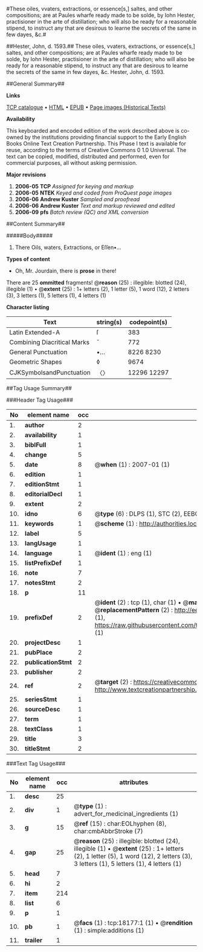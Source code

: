 #These oiles, vvaters, extractions, or essence[s,] saltes, and other compositions; are at Paules wharfe ready made to be solde, by Iohn Hester, practisioner in the arte of distillation; who will also be ready for a reasonable stipend, to instruct any that are desirous to learne the secrets of the same in few dayes, &c.#

##Hester, John, d. 1593.##
These oiles, vvaters, extractions, or essence[s,] saltes, and other compositions; are at Paules wharfe ready made to be solde, by Iohn Hester, practisioner in the arte of distillation; who will also be ready for a reasonable stipend, to instruct any that are desirous to learne the secrets of the same in few dayes, &c.
Hester, John, d. 1593.

##General Summary##

**Links**

[TCP catalogue](http://www.ota.ox.ac.uk/tcp/)  • 
[HTML](http://tei.it.ox.ac.uk/tcp/Texts-HTML/free/A03/A03124.html)  • 
[EPUB](http://tei.it.ox.ac.uk/tcp/Texts-EPUB/free/A03/A03124.epub) • 
[Page images (Historical Texts)](https://data.historicaltexts.jisc.ac.uk/view?pubId=eebo-99852825e&pageId=eebo-99852825e-18177-1)

**Availability**

This keyboarded and encoded edition of the
	       work described above is co-owned by the institutions
	       providing financial support to the Early English Books
	       Online Text Creation Partnership. This Phase I text is
	       available for reuse, according to the terms of Creative
	       Commons 0 1.0 Universal. The text can be copied,
	       modified, distributed and performed, even for
	       commercial purposes, all without asking permission.

**Major revisions**

1. __2006-05__ __TCP__ *Assigned for keying and markup*
1. __2006-05__ __NTEK__ *Keyed and coded from ProQuest page images*
1. __2006-06__ __Andrew Kuster__ *Sampled and proofread*
1. __2006-06__ __Andrew Kuster__ *Text and markup reviewed and edited*
1. __2006-09__ __pfs__ *Batch review (QC) and XML conversion*

##Content Summary##

#####Body#####

1. There Oils, waters, Extractions, or Eſſen•…

**Types of content**

  * Oh, Mr. Jourdain, there is **prose** in there!

There are 25 **ommitted** fragments! 
 @__reason__ (25) : illegible: blotted (24), illegible (1)  •  @__extent__ (25) : 1+ letters (2), 1 letter (5), 1 word (12), 2 letters (3), 3 letters (1), 5 letters (1), 4 letters (1)

**Character listing**


|Text|string(s)|codepoint(s)|
|---|---|---|
|Latin Extended-A|ſ|383|
|Combining             Diacritical Marks|̄|772|
|General Punctuation|•…|8226 8230|
|Geometric Shapes|◊|9674|
|CJKSymbolsandPunctuation|〈〉|12296 12297|

##Tag Usage Summary##

###Header Tag Usage###

|No|element name|occ|attributes|
|---|---|---|---|
|1.|__author__|2||
|2.|__availability__|1||
|3.|__biblFull__|1||
|4.|__change__|5||
|5.|__date__|8| @__when__ (1) : 2007-01 (1)|
|6.|__edition__|1||
|7.|__editionStmt__|1||
|8.|__editorialDecl__|1||
|9.|__extent__|2||
|10.|__idno__|6| @__type__ (6) : DLPS (1), STC (2), EEBO-CITATION (1), PROQUEST (1), VID (1)|
|11.|__keywords__|1| @__scheme__ (1) : http://authorities.loc.gov/ (1)|
|12.|__label__|5||
|13.|__langUsage__|1||
|14.|__language__|1| @__ident__ (1) : eng (1)|
|15.|__listPrefixDef__|1||
|16.|__note__|7||
|17.|__notesStmt__|2||
|18.|__p__|11||
|19.|__prefixDef__|2| @__ident__ (2) : tcp (1), char (1)  •  @__matchPattern__ (2) : ([0-9\-]+):([0-9IVX]+) (1), (.+) (1)  •  @__replacementPattern__ (2) : http://eebo.chadwyck.com/downloadtiff?vid=$1&page=$2 (1), https://raw.githubusercontent.com/textcreationpartnership/Texts/master/tcpchars.xml#$1 (1)|
|20.|__projectDesc__|1||
|21.|__pubPlace__|2||
|22.|__publicationStmt__|2||
|23.|__publisher__|2||
|24.|__ref__|2| @__target__ (2) : https://creativecommons.org/publicdomain/zero/1.0/ (1), http://www.textcreationpartnership.org/docs/. (1)|
|25.|__seriesStmt__|1||
|26.|__sourceDesc__|1||
|27.|__term__|1||
|28.|__textClass__|1||
|29.|__title__|3||
|30.|__titleStmt__|2||


###Text Tag Usage###

|No|element name|occ|attributes|
|---|---|---|---|
|1.|__desc__|25||
|2.|__div__|1| @__type__ (1) : advert_for_medicinal_ingredients (1)|
|3.|__g__|15| @__ref__ (15) : char:EOLhyphen (8), char:cmbAbbrStroke (7)|
|4.|__gap__|25| @__reason__ (25) : illegible: blotted (24), illegible (1)  •  @__extent__ (25) : 1+ letters (2), 1 letter (5), 1 word (12), 2 letters (3), 3 letters (1), 5 letters (1), 4 letters (1)|
|5.|__head__|7||
|6.|__hi__|2||
|7.|__item__|214||
|8.|__list__|6||
|9.|__p__|1||
|10.|__pb__|1| @__facs__ (1) : tcp:18177:1 (1)  •  @__rendition__ (1) : simple:additions (1)|
|11.|__trailer__|1||
